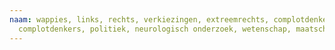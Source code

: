 ```yaml
---
naam: wappies, links, rechts, verkiezingen, extreemrechts, complotdenken,
  complotdenkers, politiek, neurologisch onderzoek, wetenschap, maatschappij
---
```


